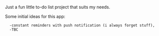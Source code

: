 Just a fun little to-do list project that suits my needs.

Some initial ideas for this app:

      -constant reminders with push notification (i always forget stuff),
      -TBC
